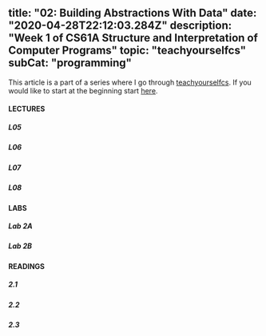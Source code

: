 title: "02: Building Abstractions With Data"
date: "2020-04-28T22:12:03.284Z"
description: "Week 1 of CS61A Structure and Interpretation of Computer Programs"
topic: "teachyourselfcs"
subCat: "programming"
---
This article is a part of a series where I go through [teachyourselfcs](https://teachyourselfcs.com/).
If you would like to start at the beginning start [here](http://localhost:8000/teachyourselfcs/programming/00:getting-started/).

#### LECTURES
##### L05
##### L06
##### L07
##### L08

#### LABS
##### Lab 2A
##### Lab 2B

#### READINGS
##### 2.1
##### 2.2
##### 2.3


